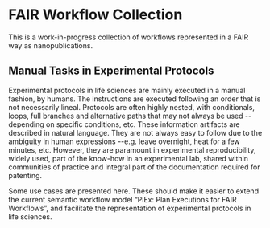 # FAIR Workflow Collection

This is a work-in-progress collection of workflows represented in a FAIR way as nanopublications.


## Manual Tasks in Experimental Protocols

Experimental protocols in life sciences are mainly executed in a manual fashion, by humans. The instructions are executed following an order that is not necessarily lineal. Protocols are often highly nested, with conditionals, loops, full branches and alternative paths that may not always be used --depending on specific conditions, etc.  These information artifacts are described in natural language. They  are not always easy to follow due to the ambiguity in human expressions --e.g. leave overnight, heat for a few minutes, etc. However, they are paramount in experimental reproducibility, widely used,  part of the know-how in an experimental lab, shared within communities of practice and integral part of the documentation required for patenting. 

Some use cases are presented here. These should make it easier to  extend the current semantic workflow model “PlEx: Plan Executions for FAIR Workflows”, and facilitate the representation of experimental protocols in life sciences.
